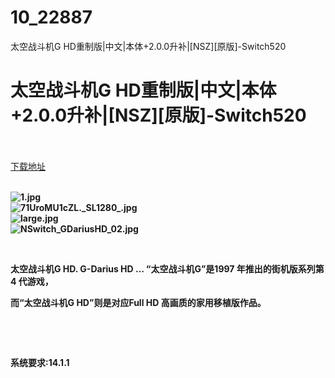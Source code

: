 # 10_22887
太空战斗机G HD重制版|中文|本体+2.0.0升补|[NSZ][原版]-Switch520
# 太空战斗机G HD重制版|中文|本体+2.0.0升补|[NSZ][原版]-Switch520
 <br/></br>
[下载地址](https://www.switch520.cc/article/22887 "下载地址")
<br/></br>

<p><strong><img title="1.jpg" src="https://www.switch520.cc/muke_img/2021_10_03_f697d768cef6b.jpg" alt="1.jpg"></strong><br>
<strong><img title="71UroMU1cZL._SL1280_.jpg" src="https://www.switch520.cc/muke_img/2021_10_03_7390e7874d642.jpg" alt="71UroMU1cZL._SL1280_.jpg"></strong><br>
<strong><img title="large.jpg" src="https://www.switch520.cc/muke_img/2021_10_03_fc3c1f91dcc8f.jpg" alt="large.jpg"></strong><br>
<strong><img title="NSwitch_GDariusHD_02.jpg" src="https://www.switch520.cc/muke_img/2021_10_03_f01ce22e14242.jpg" alt="NSwitch_GDariusHD_02.jpg">&nbsp;</strong></p>
<p>&nbsp;</p>
<p><strong>太空战斗机G HD. G-Darius HD … “太空战斗机G”是1997 年推出的街机版系列第4 代游戏，</strong></p>
<p><strong>而“太空战斗机G HD”则是对应Full HD 高画质的家用移植版作品。</strong></p>
<p>&nbsp;</p>
<p>&nbsp;</p>
<p><strong>系统要求:14.1.1</strong></p>



